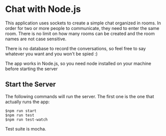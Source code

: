 # Chat with Node.js

This application uses sockets to create a simple chat organized in rooms.
In order for two or more people to communicate, they need to enter the same room.
There is no limit on how many rooms can be created and the room names are not case sensitive.

There is no database to record the conversations, so feel free to say whatever you want and you won't be spied :)

The app works in Node.js, so you need node installed on your machine before starting the server


## Start the Server
The following commands will run the server. The first one is the one that actually runs the app:

```
$npm run start
$npm run test
$npm run test-watch
```

Test suite is mocha.
